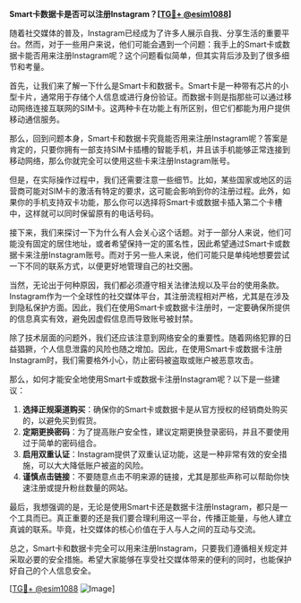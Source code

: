 **Smart卡数据卡是否可以注册Instagram？[[TG💪+ @esim1088](https://t.me/s/esim1088)]**

随着社交媒体的普及，Instagram已经成为了许多人展示自我、分享生活的重要平台。然而，对于一些用户来说，他们可能会遇到一个问题：我手上的Smart卡或数据卡能否用来注册Instagram呢？这个问题看似简单，但其实背后涉及到了很多细节和考量。

首先，让我们来了解一下什么是Smart卡和数据卡。Smart卡是一种带有芯片的小型卡片，通常用于存储个人信息或进行身份验证。而数据卡则是指那些可以通过移动网络连接互联网的SIM卡。这两种卡在功能上有所区别，但它们都能为用户提供移动通信服务。

那么，回到问题本身，Smart卡和数据卡究竟能否用来注册Instagram呢？答案是肯定的，只要你拥有一部支持SIM卡插槽的智能手机，并且该手机能够正常连接到移动网络，那么你就完全可以使用这些卡来注册Instagram账号。

但是，在实际操作过程中，我们还需要注意一些细节。比如，某些国家或地区的运营商可能对SIM卡的激活有特定的要求，这可能会影响到你的注册过程。此外，如果你的手机支持双卡功能，那么你可以选择将Smart卡或数据卡插入第二个卡槽中，这样就可以同时保留原有的电话号码。

接下来，我们来探讨一下为什么有人会关心这个话题。对于一部分人来说，他们可能没有固定的居住地址，或者希望保持一定的匿名性，因此希望通过Smart卡或数据卡来注册Instagram账号。而对于另一些人来说，他们可能只是单纯地想要尝试一下不同的联系方式，以便更好地管理自己的社交圈。

当然，无论出于何种原因，我们都必须遵守相关法律法规以及平台的使用条款。Instagram作为一个全球性的社交媒体平台，其注册流程相对严格，尤其是在涉及到隐私保护方面。因此，我们在使用Smart卡或数据卡注册时，一定要确保所提供的信息真实有效，避免因虚假信息而导致账号被封禁。

除了技术层面的问题外，我们还应该注意到网络安全的重要性。随着网络犯罪的日益猖獗，个人信息泄露的风险也随之增加。因此，在使用Smart卡或数据卡注册Instagram时，我们需要格外小心，防止密码被盗取或账户被恶意攻击。

那么，如何才能安全地使用Smart卡或数据卡注册Instagram呢？以下是一些建议：

1. **选择正规渠道购买**：确保你的Smart卡或数据卡是从官方授权的经销商处购买的，以避免买到假货。
2. **定期更换密码**：为了提高账户安全性，建议定期更换登录密码，并且不要使用过于简单的密码组合。
3. **启用双重认证**：Instagram提供了双重认证功能，这是一种非常有效的安全措施，可以大大降低账户被盗的风险。
4. **谨慎点击链接**：不要随意点击不明来源的链接，尤其是那些声称可以帮助你快速注册或提升粉丝数量的网站。

最后，我想强调的是，无论是使用Smart卡还是数据卡注册Instagram，都只是一个工具而已。真正重要的还是我们要合理利用这一平台，传播正能量，与他人建立真诚的联系。毕竟，社交媒体的核心价值在于人与人之间的互动与交流。

总之，Smart卡和数据卡完全可以用来注册Instagram，只要我们遵循相关规定并采取必要的安全措施。希望大家能够在享受社交媒体带来的便利的同时，也能保护好自己的个人信息安全。

[[TG💪+ @esim1088](https://t.me/s/esim1088) ![Image](https://i.postimg.cc/4NQfJmqS/Snipaste-2025-05-13-00-14-12.png)]